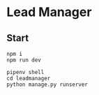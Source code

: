 # Lead Manager

## Start

```
npm i
npm run dev

pipenv shell
cd leadmanager
python manage.py runserver
```
